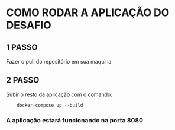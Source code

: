 # COMO RODAR A APLICAÇÃO DO DESAFIO

## 1 PASSO

Fazer o pull do repositório em sua maquina

## 2 PASSO 

Subir o resto da aplicação com o comando:
```
    docker-compose up --build
```

### A aplicação estará funcionando na porta 8080

